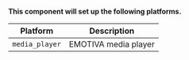 **This component will set up the following platforms.**

Platform | Description
-- | --
`media_player` | EMOTIVA media player